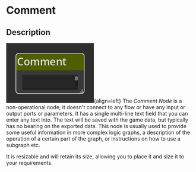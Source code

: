 
# Comment


## Description

![Comment Node](../../assets/nodes/comment_node.png){align=left} The *Comment
Node* is a non-operational node, it doesn't connect to any flow or have any
input or output ports or parameters. It has a single multi-line text field that
you can enter any text into. The text will be saved with the game data, but
typically has no bearing on the exported data. This node is usually used to
provide some useful information in more complex logic graphs, a description of
the operation of a certain part of the graph, or instructions on how to use a
subgraph etc.

It is resizable and will retain its size, allowing you to place it and size it
to your requirements.

<br style="clear:left"/>
  

